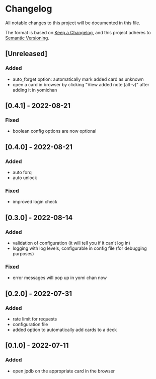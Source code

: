 # Changelog
All notable changes to this project will be documented in this file.

The format is based on [Keep a Changelog](https://keepachangelog.com/en/1.0.0/),
and this project adheres to [Semantic Versioning](https://semver.org/spec/v2.0.0.html).

## [Unreleased]
### Added
- auto_forget option: automatically mark added card as unknown
- open a card in browser by clicking "View added note (alt-v)" after adding it in yomichan


## [0.4.1] - 2022-08-21
### Fixed
- boolean config options are now optional

## [0.4.0] - 2022-08-21
### Added
- auto forq
- auto unlock
### Fixed
- improved login check

## [0.3.0] - 2022-08-14
### Added
- validation of configuration (it will tell you if it can't log in)
- logging with log levels, configurable in config file (for debugging purposes)

### Fixed
- error messages will pop up in yomi chan now 

## [0.2.0] - 2022-07-31
### Added
- rate limit for requests
- configuration file
- added option to automatically add cards to a deck

## [0.1.0] - 2022-07-11
### Added
- open jpdb on the appropriate card in the browser
